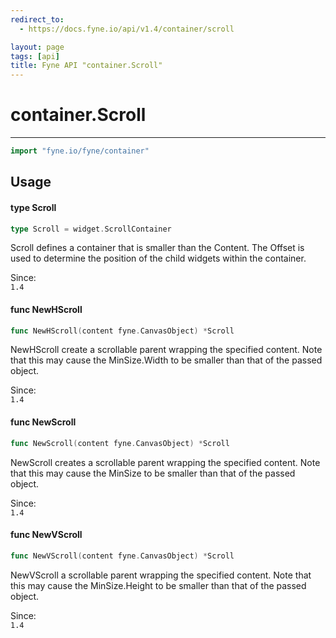```yaml
---
redirect_to:
  - https://docs.fyne.io/api/v1.4/container/scroll

layout: page
tags: [api]
title: Fyne API "container.Scroll"
---
```



# container.Scroll
---
```go
import "fyne.io/fyne/container"
```

## Usage

#### type Scroll

```go
type Scroll = widget.ScrollContainer
```

Scroll defines a container that is smaller than the Content. The Offset is used to determine the position of the child widgets within the container.


<div class="since">Since: <code>
1.4</code></div>

#### func  NewHScroll

```go
func NewHScroll(content fyne.CanvasObject) *Scroll
```
NewHScroll create a scrollable parent wrapping the specified content. Note that this may cause the MinSize.Width to be smaller than that of the passed object.


<div class="since">Since: <code>
1.4</code></div>

#### func  NewScroll

```go
func NewScroll(content fyne.CanvasObject) *Scroll
```
NewScroll creates a scrollable parent wrapping the specified content. Note that this may cause the MinSize to be smaller than that of the passed object.


<div class="since">Since: <code>
1.4</code></div>

#### func  NewVScroll

```go
func NewVScroll(content fyne.CanvasObject) *Scroll
```
NewVScroll a scrollable parent wrapping the specified content. Note that this may cause the MinSize.Height to be smaller than that of the passed object.


<div class="since">Since: <code>
1.4</code></div>
